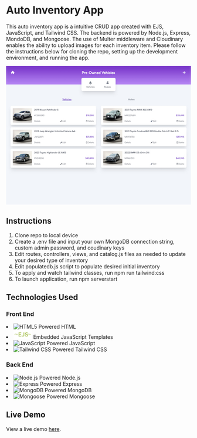 # Auto Inventory App

This auto inventory app is a intuitive CRUD app created with EJS, JavaScript, and Tailwind CSS. The backend is powered by Node.js, Express, MondoDB, and Mongoose. The use of Multer middleware and Cloudinary enables the ability to upload images for each inventory item. Please follow the instructions below for cloning the repo, setting up the development environment, and running the app.

<p align="center">
    <a href="https://auto-inventory.fly.dev/inventory/vehicles">
        <img
            src="./public/images/autoinventory.jpg"
            alt="Auto Inventory App Preview">
        </img>
    </a>
</p>

## Instructions

<ol>
    <li style="margin: auto">
        Clone repo to local device
    </li>
    <li style="margin: auto">
        Create a .env file and input your own MongoDB connection string, custom admin password, and coudinary keys
    </li>
    <li style="margin: auto">
        Edit routes, controllers, views, and catalog.js files as needed to update your desired type of inventory
    </li>
    <li style="margin: auto">
        Edit populatedb.js script to populate desired initial inventory
    </li>
    <li style="margin: auto">
        To apply and watch tailwind classes, run npm run tailwind:css
    </li>
        <li style="margin: auto">
        To launch application, run npm serverstart
    </li>
</ol>

## Technologies Used

### Front End

<div>
    <li style="margin: auto">
        <img src="https://cdn.jsdelivr.net/gh/devicons/devicon@latest/icons/html5/html5-original.svg" width="auto" height="25" alt="HTML5 Powered" title="HTML5 Powered">
        HTML
    </li>
    <li style="margin: auto">
        <img src="./public/images/ejs.png" width="auto" height="25" alt="EJS Powered" title="EJS Powered">
        Embedded JavaScript Templates
    </li>
    <li>
        <img src="https://cdn.jsdelivr.net/gh/devicons/devicon@latest/icons/javascript/javascript-original.svg" width="auto" height="25" alt="JavaScript Powered" title="JavaScript Powered"/>
        JavaScript
    </li>
    <li>
        <img src="https://cdn.jsdelivr.net/gh/devicons/devicon@latest/icons/tailwindcss/tailwindcss-original.svg" width="auto" height="25" alt="Tailwind CSS Powered" title="Tailwind CSS Powered"/>
        Tailwind CSS
    </li>

</div>

### Back End

<div>
    <li>
        <img src="https://cdn.jsdelivr.net/gh/devicons/devicon@latest/icons/nodejs/nodejs-original.svg" width="auto" height="25" alt="Node.js Powered" title="Node.js Powered"/>
        Node.js
    </li>
        <li>
        <img src="https://cdn.jsdelivr.net/gh/devicons/devicon@latest/icons/express/express-original.svg" width="auto" height="25" alt="Express Powered" title="Express Powered"/>
        Express
    </li>
    <li>
        <img src="https://cdn.jsdelivr.net/gh/devicons/devicon@latest/icons/mongodb/mongodb-original.svg" width="auto" height="25" alt="MongoDB Powered" title="MongoDB Powered"/>
        MongoDB
    </li>
    <li>
        <img src="https://cdn.jsdelivr.net/gh/devicons/devicon@latest/icons/mongoose/mongoose-original.svg" width="auto" height="25" alt="Mongoose Powered" title="Mongoose Powered"/>
        Mongoose
    </li>
</div>

## Live Demo

View a live demo [here](https://auto-inventory.fly.dev/inventory/vehicles).
